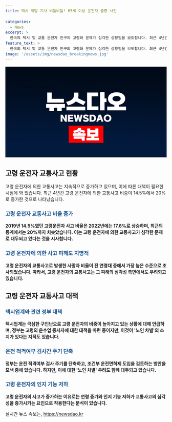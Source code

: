 ```yaml
---
title: 택시 백발 기사 비틀비틀! 65세 이상 운전자 급증 사건

categories:
  - News
excerpt: >
  한국의 택시 및 교통 운전자 인구의 고령화 문제가 심각한 상황임을 보도합니다. 최근 4년간 고령 운전자에 의한 교통사고 비율이 14.5%에서 20%로 상당히 증가했으며, 이러한 사고의 치명적인 영향과 노인 운전자에 대한 검토된 대책 논의 등을 다루고 있습니다. 택시운전사와 버스기사 등의 자격검사 주기 단축 등의 정책이 필요하다는 주장과 노인 차별 우려 역시 존재합니다. 더불어 구인난으로 인해 운전자 부족 문제가 화물업계나 버스업계에서도 나타나고 있어, 이러한 문제를 해결하기 위한 다양한 정책들이 필요하다는 것을 강조합니다.
feature_text: >
  한국의 택시 및 교통 운전자 인구의 고령화 문제가 심각한 상황임을 보도합니다. 최근 4년간 고령 운전자에 의한 교통사고 비율이 14.5%에서 20%로 상당히 증가했으며, 이러한 사고의 치명적인 영향과 노인 운전자에 대한 검토된 대책 논의 등을 다루고 있습니다. 택시운전사와 버스기사 등의 자격검사 주기 단축 등의 정책이 필요하다는 주장과 노인 차별 우려 역시 존재합니다. 더불어 구인난으로 인해 운전자 부족 문제가 화물업계나 버스업계에서도 나타나고 있어, 이러한 문제를 해결하기 위한 다양한 정책들이 필요하다는 것을 강조합니다.
image: '/assets/img/newsdao_breakingnews.jpg'
---
```


<p><img src="/assets/img/newsdao_breakingnews.jpg" alt="cryptoinkorea 속보" /></p>

<h2 data-ke-size="size26">고령 운전자 교통사고 현황</h2>

<p data-ke-size="size16">고령 운전자에 의한 교통사고는 지속적으로 증가하고 있으며, 이에 따른 대책이 필요한 시점에 와 있습니다. 최근 4년간 고령 운전자에 의한 교통사고 비중이 14.5%에서 20%로 증가한 것으로 나타났습니다.</p>

<h3><b><span style="color: #1a5490;">고령 운전자 교통사고 비율 증가</span></b></h3>

<p data-ke-size="size16"><b>2019년 14.5%였던 고령운전자 사고 비율은 2022년에는 17.6%로 상승하며, 최근의 통계에서는 20%까지 치솟았습니다. 이는 고령 운전자에 의한 교통사고가 심각한 문제로 대두되고 있다는 것을 시사합니다.</b></p>

<h3><b><span style="color: #1a5490;">고령 운전자에 의한 사고 피해도 치명적</span></b></h3>

<p data-ke-size="size16"><b>고령 운전자의 교통사고로 발생한 사망자 비율이 전 연령대 중에서 가장 높은 수준으로 조사되었습니다. 따라서, 고령 운전자의 교통사고는 그 피해의 심각성 측면에서도 우려되고 있습니다.</b></p>

<h2 data-ke-size="size26">고령 운전자 교통사고 대책</h2>

<h3><b><span style="color: #1a5490;">택시업계와 관련 정부 대책</span></b></h3>

<p data-ke-size="size16"><b>택시업계는 극심한 구인난으로 고령 운전자의 비중이 높아지고 있는 상황에 대해 언급하며, 정부는 고령의 운수업 종사자에 대한 대책을 마련 중이지만, 이것이 '노인 차별'의 소지가 있다는 지적도 있습니다.</b></p>

<h3><b><span style="color: #1a5490;">운전 적격여부 검사간 주기 단축</span></b></h3>

<p data-ke-size="size16"><b>정부는 운전 적격여부 검사 주기를 단축하고, 조건부 운전면허제 도입을 검토하는 방안을 모색 중에 있습니다. 하지만, 이에 대한 '노인 차별' 우려도 함께 대두되고 있습니다.</b></p>

<h3><b><span style="color: #1a5490;">고령 운전자의 인지 기능 저하</span></b></h3>

<p data-ke-size="size16"><b>고령 운전자의 사고가 증가하는 이유로는 연령 증가와 인지 기능 저하가 교통사고의 심각성을 증가시키는 요인으로 작용한다는 분석이 있습니다.</b></p>
실시간 뉴스 속보는, <a href="https://newsdao.kr" rel="dofollow">https://newsdao.kr</a>


